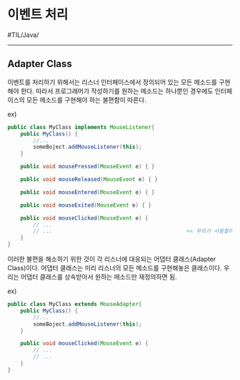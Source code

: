 # 이벤트 처리
#TIL/Java/

---
## Adapter Class

이벤트를 처리하기 위해서는 리스너 인터페이스에서 정의되어 있는 모든 메소드를 구현해야 한다. 따라서 프로그래머가 작성하기를 원하는 메소드는 하나뿐인 경우에도 인터페이스의 모든 메소드를 구현해야 하는 불편함이 따른다.

ex)
```java
public class MyClass implements MouseListener{
    public MyClass() {
        //...
        someBoject.addMouseListener(this);
    }

    public void mousePressed(MouseEvent e) { }

    public void mouseReleased(MouseEvent e) { }

    public void mouseEntered(MouseEvent e) { }

    public void mouseExited(MouseEvent e) { }

    public void mouseClicked(MouseEvent e) {
        // ...
        // ...                                          << 우리가 사용할려는 메소드
    }
}
```

이러한 불편을 해소하기 위한 것이 각 리스너에 대응되는 어댑터 클래스(Adapter Class)이다. 어댑터 클래스는 미리 리스너의 모든 메소드를 구현해놓은 클래스이다. 우리는 어댑터 클래스를 상속받아서 원하는 메소드만 재정의하면 됨.

ex)
```java
public class MyClass extends MouseAdapter{
    public MyClass() {
        //...
        someBoject.addMouseListener(this);
    }

    public void mouseClicked(MouseEvent e) {
        // ...
        // ...                                         
    }
}
```